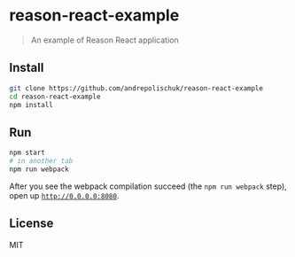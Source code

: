 # reason-react-example

> An example of Reason React application

## Install

```sh
git clone https://github.com/andrepolischuk/reason-react-example
cd reason-react-example
npm install
```

## Run

```sh
npm start
# in another tab
npm run webpack
```

After you see the webpack compilation succeed (the `npm run webpack` step), open up [`http://0.0.0.0:8080`](http://0.0.0.0:8080).

## License

MIT
